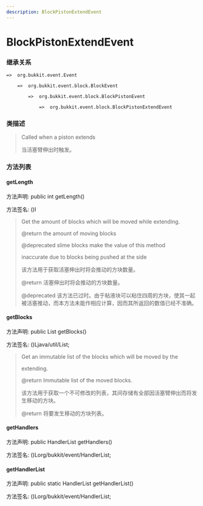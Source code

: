 ```yaml
---
description: BlockPistonExtendEvent
---
```


# BlockPistonExtendEvent

### 继承关系

    =>  org.bukkit.event.Event

        =>  org.bukkit.event.block.BlockEvent

            =>  org.bukkit.event.block.BlockPistonEvent

                =>  org.bukkit.event.block.BlockPistonExtendEvent

### 类描述

> Called when a piston extends
> 
> <p>
> 
> 当活塞臂伸出时触发。

### 方法列表

#### getLength

方法声明: public int getLength()

方法签名: ()I

> Get the amount of blocks which will be moved while extending.
> 
> @return the amount of moving blocks
> 
> @deprecated slime blocks make the value of this method
> 
> inaccurate due to blocks being pushed at the side
> 
> <p>
> 
> 该方法用于获取活塞伸出时将会推动的方块数量。
> 
> @return 活塞伸出时将会推动的方块数量。
> 
> @deprecated 该方法已过时。由于粘液块可以粘住四周的方块，使其一起被活塞推动，而本方法未能作相应计算，因而其所返回的数值已经不准确。

#### getBlocks

方法声明: public List<Block> getBlocks()

方法签名: ()Ljava/util/List;

> Get an immutable list of the blocks which will be moved by the
> 
> extending.
> 
> @return Immutable list of the moved blocks.
> 
> <p>
> 
> 该方法用于获取一个不可修改的列表，其间存储有全部因活塞臂伸出而将发生移动的方块。
> 
> @return 将要发生移动的方块列表。

#### getHandlers

方法声明: public HandlerList getHandlers()

方法签名: ()Lorg/bukkit/event/HandlerList;

#### getHandlerList

方法声明: public static HandlerList getHandlerList()

方法签名: ()Lorg/bukkit/event/HandlerList;